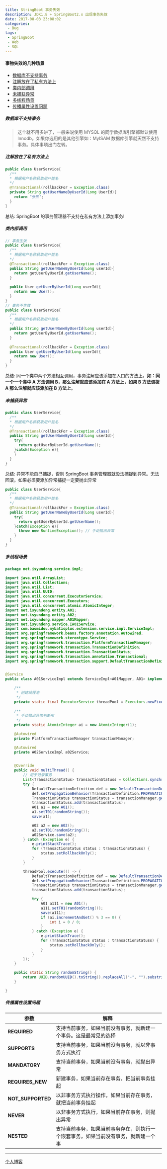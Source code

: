 ```yaml
---
title: StringBoot 事务失效
description: JDK1.8 + SpringBoot2.x 出现事务失效
date: 2017-08-03 23:08:02
categories:
 - Bug
tags:
 - SpringBoot
 - Web
 - SQL
---
```


#### 事物失效的几种场景

- <a href="#数据库不支持事务">数据库不支持事务</a>
- <a href="#注解放在了私有方法上">注解放在了私有方法上</a>
- <a href="#类内部调用">类内部调用</a>
- <a href="#未捕获异常">未捕获异常</a>
- <a href="#多线程场景">多线程场景</a>
- <a href="#传播属性设置问题">传播属性设置问题</a>

#####  <a id="数据库不支持事务">数据库不支持事务</a>

> 这个就不用多讲了，一般来说使用 MYSQL 的同学数据库引擎都默认使用 Innodb。如果你选用的是其他引擎如：MyISAM 数据库引擎就天然不支持事务。具体事项出门左转。

#####  <a id="注解放在了私有方法上">注解放在了私有方法上</a>

```java
public class UserService{
  /**
  * 根据用户名称获取用户姓名
  */
  @Transactional(rollbackFor = Exception.class)
  private String getUserNameByUserId(Long UserId){
    return "张三";
  }
}
```

总结: SpringBoot 的事务管理器不支持在私有方法上添加事务!

#####  <a id="类内部调用">类内部调用</a>

```java
// 事务生效
public class UserService{
  /**
  * 根据用户名称获取用户姓名
  */
  @Transactional(rollbackFor = Exception.class)
  public String getUserNameByUserId(Long userId){ 
    return getUserByUserId.getUserName();
  }
  
  public User getUserByUserId(Long userId){
    return new User();
  }
}
// 事务不生效
public class UserService{
  /**
  * 根据用户名称获取用户姓名
  */
  public String getUserNameByUserId(Long userId){ 
    return getUserByUserId.getUserName();
  }
  
  @Transactional(rollbackFor = Exception.class)
  public User getUserByUserId(Long userId){
    return new User();
  }
}
```

总结: 同一个类中两个方法相互调用，事务注解应该添加在入口的方法上。**如：同一个一个类中 A 方法调用 B，那么注解就应该添加在 A 方法上，如果 B 方法调拨 A 那么注解就应该添加在 B 方法上**。

#####  <a id="未捕获异常">未捕获异常</a>

```java
public class UserService{
  /**
  * 根据用户名称获取用户姓名
  */
  @Transactional(rollbackFor = Exception.class)
  public String getUserNameByUserId(Long userId){ 
    try{
      return getUserByUserId.getUserName();
    }catch(Exception e){
    }
  }
}
```

总结: 异常不能自己捕捉，否则 SpringBoot 事务管理器就没法捕捉到异常。无法回滚。如果必须要添加异常捕捉一定要抛出异常

```java
public class UserService{
  /**
  * 根据用户名称获取用户姓名
  */
  @Transactional(rollbackFor = Exception.class)
  public String getUserNameByUserId(Long userId){ 
    try{
      return getUserByUserId.getUserName();
    }catch(Exception e){
      throw new RuntimeException(); // 手动抛出异常
    }
  }
}
```

#####  <a id="多线程场景">多线程场景</a>

```java
package net.isyundong.service.impl;

import java.util.ArrayList;
import java.util.Collections;
import java.util.List;
import java.util.UUID;
import java.util.concurrent.ExecutorService;
import java.util.concurrent.Executors;
import java.util.concurrent.atomic.AtomicInteger;
import net.isyundong.entity.A01;
import net.isyundong.entity.A02;
import net.isyundong.mapper.A01Mapper;
import net.isyundong.service.IA01Service;
import com.baomidou.mybatisplus.extension.service.impl.ServiceImpl;
import org.springframework.beans.factory.annotation.Autowired;
import org.springframework.stereotype.Service;
import org.springframework.transaction.PlatformTransactionManager;
import org.springframework.transaction.TransactionDefinition;
import org.springframework.transaction.TransactionStatus;
import org.springframework.transaction.annotation.Transactional;
import org.springframework.transaction.support.DefaultTransactionDefinition;


@Service
public class A01ServiceImpl extends ServiceImpl<A01Mapper, A01> implements IA01Service {

    /**
     * 创建线程池
     */
    private static final ExecutorService threadPool = Executors.newFixedThreadPool(4);
		
  	/**
  	 * 手动抛出异常判断用	
  	 */
    private static AtomicInteger ai = new AtomicInteger(1);

    @Autowired
    private PlatformTransactionManager transactionManager;

    @Autowired
    private A02ServiceImpl a02Service;

 
    @Override
    public void multiThread() {
      	// 用于记录事务
        List<TransactionStatus> transactionStatuss = Collections.synchronizedList(new ArrayList<TransactionStatus>());
        try {
            DefaultTransactionDefinition def = new DefaultTransactionDefinition();
            def.setPropagationBehavior(TransactionDefinition.PROPAGATION_REQUIRES_NEW);
            TransactionStatus transactionStatus = transactionManager.getTransaction(def);
            transactionStatuss.add(transactionStatus);
            A01 a1 = new A01();
            a1.setT01(randomString());
            save(a1);

            A02 a2 = new A02();
            a2.setT01(randomString());
            a02Service.save(a2);
        } catch (Exception e) {
            e.printStackTrace();
            for (TransactionStatus status : transactionStatuss) {
                status.setRollbackOnly();
            }
        }

        threadPool.execute(() -> {
            DefaultTransactionDefinition def = new DefaultTransactionDefinition();
            def.setPropagationBehavior(TransactionDefinition.PROPAGATION_REQUIRES_NEW);
            TransactionStatus transactionStatus = transactionManager.getTransaction(def);
            transactionStatuss.add(transactionStatus);

            try {
                A01 a111 = new A01();
                a111.setT01(randomString());
                save(a111);
                if (ai.incrementAndGet() % 3 == 0) {
                    int i = 0 / 0;
                }
            } catch (Exception e) {
                e.printStackTrace();
                for (TransactionStatus status : transactionStatuss) {
                    status.setRollbackOnly();
                }
            }
        });
    }

    public static String randomString() {
        return UUID.randomUUID().toString().replaceAll("-", "").substring(0, 5).toUpperCase();
    }

}

```



#####  <a id="传播属性设置问题">传播属性设置问题</a>

| 参数              | 解释                                                         |
| ----------------- | ------------------------------------------------------------ |
| **REQUIRED**      | 支持当前事务，如果当前没有事务，就新建一个事务。这是最常见的选择 |
| **SUPPORTS**      | 支持当前事务，如果当前没有事务，就以非事务方式执行           |
| **MANDATORY**     | 支持当前事务，如果当前没有事务，就抛出异常                   |
| **REQUIRES_NEW**  | 新建事务，如果当前存在事务，把当前事务挂起                   |
| **NOT_SUPPORTED** | 以非事务方式执行操作，如果当前存在事务，就把当前事务挂起     |
| **NEVER**         | 以非事务方式执行，如果当前存在事务，则抛出异常               |
| **NESTED**        | 支持当前事务，如果当前事务存在，则执行一个嵌套事务，如果当前没有事务，就新建一个事 |



---

[个人博客](isyundong.net)



